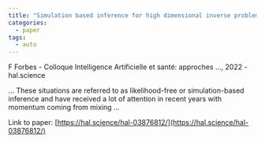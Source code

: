 ```yaml
---
title: "Simulation based inference for high dimensional inverse problems: application to magnetic resonance fingerprinting"
categories:
  - paper
tags:
  - auto
---
```

F Forbes - Colloque Intelligence Artificielle et santé: approches …, 2022 - hal.science

… These situations are referred to as likelihood-free or simulation-based inference and have received a lot of attention in recent years with momentum coming from mixing …

Link to paper: [https://hal.science/hal-03876812/](https://hal.science/hal-03876812/)
